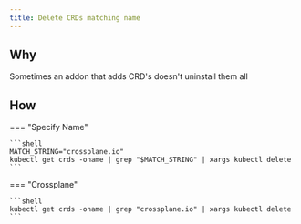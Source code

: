 ```yaml
---
title: Delete CRDs matching name
---
```


## Why

Sometimes an addon that adds CRD's doesn't uninstall them all

## How

=== "Specify Name"

    ```shell
    MATCH_STRING="crossplane.io"
    kubectl get crds -oname | grep "$MATCH_STRING" | xargs kubectl delete
    ```

=== "Crossplane"

    ```shell
    kubectl get crds -oname | grep "crossplane.io" | xargs kubectl delete
    ```
